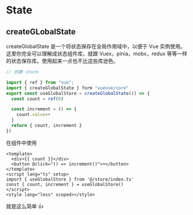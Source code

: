 # State

## createGLobalState

createGlobalState 是一个将状态保存在全局作用域中，以便于 Vue 实例使用。这里你完全可以理解成状态组件库，就跟 Vuex，pinia，mobx，redux 等等一样的状态保存库。使用起来一点也不比这些库逊色。

```js
// 创建 store

import { ref } from "vue";
import { createGlobalState } form "vueuse/core"
export const useGlobalStore = createGlobalState(() => {
  const count = ref(0)

  const increment = () => {
    count.value++
  }
  return { count, increment }
})

```

在组件中使用

```vue
<template>
  <div>{{ count }}</div>
  <button @click="() => increment()">+</button>
</template>
<script lang="ts" setup>
import { useGlobalStore } from '@/store/index.ts'
const { count, increment } = useGlobalStore()
</script>
<style lang="less" scoped></style>
```

就是这么简单 👍
